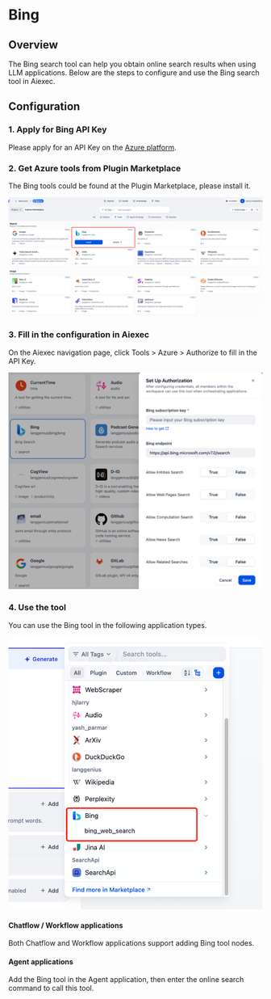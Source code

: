 # Bing

## Overview

The Bing search tool can help you obtain online search results when using LLM applications. Below are the steps to configure and use the Bing search tool in Aiexec.

## Configuration

### 1. Apply for Bing API Key

Please apply for an API Key on the [Azure platform](https://www.microsoft.com/en-us/bing/apis/bing-web-search-api).

### 2. Get Azure tools from Plugin Marketplace

The Bing tools could be found at the Plugin Marketplace, please install it.

![](./_assets/bing_1.PNG)

### 3. Fill in the configuration in Aiexec

On the Aiexec navigation page, click Tools > Azure > Authorize to fill in the API Key.

![](./_assets/bing_2.png)

### 4. Use the tool

You can use the Bing tool in the following application types.

![](./_assets/bing_3.PNG)

#### Chatflow / Workflow applications

Both Chatflow and Workflow applications support adding Bing tool nodes.

#### Agent applications

Add the Bing tool in the Agent application, then enter the online search command to call this tool.